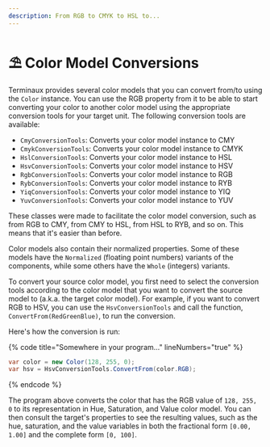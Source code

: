 ```yaml
---
description: From RGB to CMYK to HSL to...
---
```


# ⛱ Color Model Conversions

Terminaux provides several color models that you can convert from/to using the `Color` instance. You can use the RGB property from it to be able to start converting your color to another color model using the appropriate conversion tools for your target unit. The following conversion tools are available:

* `CmyConversionTools`: Converts your color model instance to CMY
* `CmykConversionTools`: Converts your color model instance to CMYK
* `HslConversionTools`: Converts your color model instance to HSL
* `HsvConversionTools`: Converts your color model instance to HSV
* `RgbConversionTools`: Converts your color model instance to RGB
* `RybConversionTools`: Converts your color model instance to RYB
* `YiqConversionTools`: Converts your color model instance to YIQ
* `YuvConversionTools`: Converts your color model instance to YUV

These classes were made to facilitate the color model conversion, such as from RGB to CMY, from CMY to HSL, from HSL to RYB, and so on. This means that it's easier than before.

Color models also contain their normalized properties. Some of these models have the `Normalized` (floating point numbers) variants of the components, while some others have the `Whole` (integers) variants.

To convert your source color model, you first need to select the conversion tools according to the color model that you want to convert the source model to (a.k.a. the target color model). For example, if you want to convert RGB to HSV, you can use the `HsvConversionTools` and call the function, `ConvertFrom(RedGreenBlue)`, to run the conversion.

Here's how the conversion is run:

{% code title="Somewhere in your program..." lineNumbers="true" %}
```csharp
var color = new Color(128, 255, 0);
var hsv = HsvConversionTools.ConvertFrom(color.RGB);
```
{% endcode %}

The program above converts the color that has the RGB value of `128, 255, 0` to its representation in Hue, Saturation, and Value color model. You can then consult the target's properties to see the resulting values, such as the hue, saturation, and the value variables in both the fractional form `[0.00, 1.00]` and the complete form `[0, 100]`.
